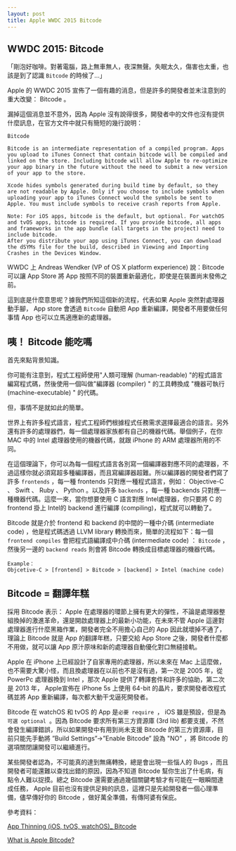 ```yaml
---
layout: post
title: Apple WWDC 2015 Bitcode
---
```


## WWDC 2015: Bitcode

「剛泡好咖啡。對著電腦，路上無車無人，夜深無聲。失眠太久，傷害也太重，也該是到了認識 `Bitcode` 的時候了...」

Apple 的 WWDC 2015 宣佈了一個有趣的消息，但是許多的開發者並末注意到的重大改變： Bitcode 。

漏掉這個消息並不意外，因為 Apple 沒有說得很多，開發者中的文件也沒有提供什麼訊息，在官方文件中就只有簡短的幾行說明：

```
Bitcode

Bitcode is an intermediate representation of a compiled program. Apps you upload to iTunes Connect that contain bitcode will be compiled and linked on the store. Including bitcode will allow Apple to re-optimize your app binary in the future without the need to submit a new version of your app to the store.

Xcode hides symbols generated during build time by default, so they are not readable by Apple. Only if you choose to include symbols when uploading your app to iTunes Connect would the symbols be sent to Apple. You must include symbols to receive crash reports from Apple.

Note: For iOS apps, bitcode is the default, but optional. For watchOS and tvOS apps, bitcode is required. If you provide bitcode, all apps and frameworks in the app bundle (all targets in the project) need to include bitcode.
After you distribute your app using iTunes Connect, you can download the dSYMs file for the build, described in Viewing and Importing Crashes in the Devices Window.
```

WWDC 上 Andreas Wendker (VP of OS X platform experience) 說：Bitcode 可以讓 App Store 將 App 按照不同的裝置重新最適化，即使是在裝置尚末發佈之前。

這到底是什麼意思呢？據我們所知這個新的流程，代表如果 Apple 突然對處理器動手腳， App store 會透過 `Bitcode` 自動把 App 重新編譯，開發者不用要做任何事情 App 也可以立馬適應新的處理器。

## 咦！ Bitcode 能吃嗎

首先來點背景知識。

你可能有注意到，程式工程師使用"人類可理解 (human-readable) "的程式語言編寫程式碼，然後使用一個叫做"編譯器 (compiler) " 的工具轉換成 "機器可執行 (machine-executable) " 的代碼。

但，事情不是就如此的簡單。

世界上有許多程式語言，程式工程師們根據程式任務需求選擇最適合的語言。另外還有許多的處理器們，每一個處理器家族都有自己的機器代碼。舉個例子，在你 MAC 中的 Intel 處理器使用的機器代碼，就跟 iPhone 的 ARM 處理器所用的不同。

在這個理論下，你可以為每一個程式語言各別寫一個編譯器對應不同的處理器，不過這樣你就必須寫超多種編譯器，而且寫編譯器超難。所以編譯器的開發者們寫了許多 `frontends` ，每一種 frontends 只對應一種程式語言，例如： Objective-C 、 Swift 、 Ruby 、 Python  。以及許多 `backends` ，每一種 backends 只對應一種機器代碼。這麼一來，當你想要使用 C 語言對應 Intel處理器，你只要將 C 的 frontend 掛上 Intel的 backend 進行編譯 (compiling)，程式就可以轉動了。

Bitcode 就是介於 frontend 和 backend 的中間的一種中介碼 (intermediate code) ，他是程式碼透過 LLVM library 轉換而來，簡單的流程如下：每一個 `frontend compiles` 會把程式語編譯成中介碼 (intermediate code) ： `Bitcode` ，然後另一邊的 `backend reads` 則會將 Bitcode 轉換成目標處理器的機器代碼。

```
Example：
Objcetive-C > [frontend] > Bitcode > [backend] > Intel (machine code)
```

## Bitcode = 翻譯年糕

採用 Bitcode 表示： Apple 在處理器的環節上擁有更大的彈性，不論是處理器整組換掉的激進革命，還是開啟處理器上的最新小功能，在未來不管 Apple 這邊對處理器進行什麼黑箱作業，開發者完全不用擔心自己的 App 因此就壞掉不通了，理論上 Bitcode 就是 App 的翻譯年糕，只要交給 App Store 之後，開發者什麼都不用做，就可以讓 App 原汁原味和新的處理器自動優化對口無縫接軌。

Apple 在 iPhone 上已經設計了自家專用的處理器，所以未來在 Mac 上這麼做，也不需要大驚小怪，而且換處理器在以前也不是沒有過，第一次是 2005 年，從 PowerPc 處理器換到 Intel ，那次 Apple 提供了轉譯套件和許多的協助，第二次是 2013 年， Apple宣佈在 iPhone 5s 上使用 64-bit 的晶片，要求開發者改程式碼並將 App 重新編譯，每次都大動干戈逼死開發者。

Bitcode 在 watchOS 和 tvOS 的 App 是`必要 require `， iOS 雖是預設，但是為`可選 optional `。因為 Bitcode 要求所有第三方資源庫 (3rd lib) 都要支援，不然會發生編譯錯誤，所以如果開發中有用到尚未支援 Bitcode 的第三方資源庫，目前只能先手動將 ”Build Settings”->”Enable Bitcode” 設為 "NO" ，將 Bitcode 的選項關閉讓開發可以繼續進行。

某些開發者認為，不可能真的達到無痛轉換，總是會出現一些惱人的 Bugs ，而且開發者可能還難以查找出錯的原因，因為不知道 Bitcode 幫你生出了什毛病，有點令人難以捉摸。總之 Bitcode 還需要通過幾個關鍵考驗才有可能在一眼瞬間達成任務， Apple 目前也沒有提供足夠的訊息，這裡只是先給開發者一個心理準備，儘早傳好你的 Bitcode ，做好萬全準備，有傳阿婆有保庇。

參考資料：

[App Thinning (iOS, tvOS, watchOS)_ Bitcode](https://developer.apple.com/library/prerelease/tvos/documentation/IDEs/Conceptual/AppDistributionGuide/AppThinning/AppThinning.html)

[What is Apple Bitcode?](https://www.quora.com/What-is-Apple-Bitcode)
